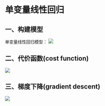 # 单变量线性回归
## 一、构建模型
单变量线性回归模型：
![](https://github.com/daacheng/pythonForMachineLearning/blob/master/pic/ml2.png?raw=true)
## 二、代价函数(cost function)
![](https://github.com/daacheng/pythonForMachineLearning/blob/master/pic/costfunc.png?raw=true)
## 三、梯度下降(gradient descent)
![](https://github.com/daacheng/pythonForMachineLearning/blob/master/pic/gra.png?raw=true)
